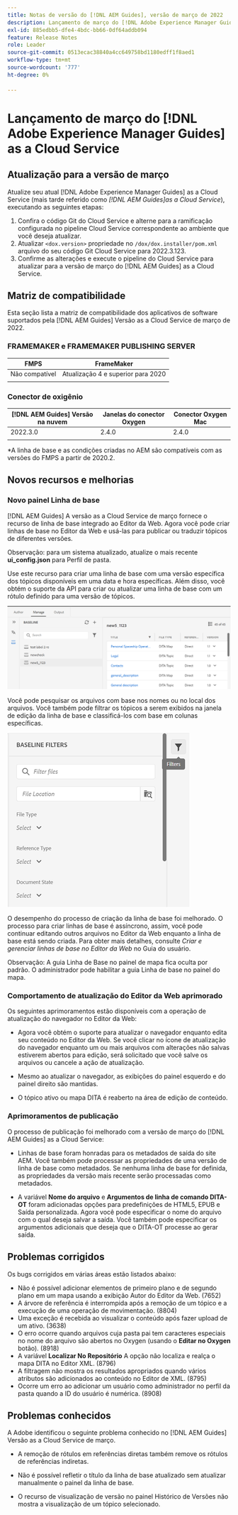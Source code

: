 ```yaml
---
title: Notas de versão do [!DNL AEM Guides], versão de março de 2022
description: Lançamento de março do [!DNL Adobe Experience Manager Guides] as a Cloud Service
exl-id: 885edbb5-dfe4-4bdc-bb66-0df64addb094
feature: Release Notes
role: Leader
source-git-commit: 0513ecac38840a4cc649758bd1180edff1f8aed1
workflow-type: tm+mt
source-wordcount: '777'
ht-degree: 0%

---
```


# Lançamento de março do [!DNL Adobe Experience Manager Guides] as a Cloud Service

## Atualização para a versão de março

Atualize seu atual [!DNL Adobe Experience Manager Guides] as a Cloud Service (mais tarde referido como *[!DNL AEM Guides]as a Cloud Service*), executando as seguintes etapas:
1. Confira o código Git do Cloud Service e alterne para a ramificação configurada no pipeline Cloud Service correspondente ao ambiente que você deseja atualizar.
1. Atualizar `<dox.version>` propriedade no `/dox/dox.installer/pom.xml` arquivo do seu código Git Cloud Service para 2022.3.123.
1. Confirme as alterações e execute o pipeline do Cloud Service para atualizar para a versão de março do [!DNL AEM Guides] as a Cloud Service.

## Matriz de compatibilidade

Esta seção lista a matriz de compatibilidade dos aplicativos de software suportados pela [!DNL AEM Guides] Versão as a Cloud Service de março de 2022.

### FRAMEMAKER e FRAMEMAKER PUBLISHING SERVER

| FMPS | FrameMaker |
| --- | --- |
| Não compatível | Atualização 4 e superior para 2020 |
| | |


### Conector de oxigênio

| [!DNL AEM Guides] Versão na nuvem | Janelas do conector Oxygen | Conector Oxygen Mac |
| --- | --- | --- |
| 2022.3.0 | 2.4.0 | 2.4.0 |
|  |  |  |

*A linha de base e as condições criadas no AEM são compatíveis com as versões do FMPS a partir de 2020.2.

## Novos recursos e melhorias

### Novo painel Linha de base

[!DNL AEM Guides] A versão as a Cloud Service de março fornece o recurso de linha de base integrado ao Editor da Web. Agora você pode criar linhas de base no Editor da Web e usá-las para publicar ou traduzir tópicos de diferentes versões.

Observação: para um sistema atualizado, atualize o mais recente **ui_config.json** para Perfil de pasta.

Use este recurso para criar uma linha de base com uma versão específica dos tópicos disponíveis em uma data e hora específicas. Além disso, você obtém o suporte da API para criar ou atualizar uma linha de base com um rótulo definido para uma versão de tópicos.

![guia gerenciar linha de base](assets/baseline-manage.png)

Você pode pesquisar os arquivos com base nos nomes ou no local dos arquivos. Você também pode filtrar os tópicos a serem exibidos na janela de edição da linha de base e classificá-los com base em colunas específicas.

![guia gerenciar linha de base](assets/baseline-filter.png)

O desempenho do processo de criação da linha de base foi melhorado. O processo para criar linhas de base é assíncrono, assim, você pode continuar editando outros arquivos no Editor da Web enquanto a linha de base está sendo criada. Para obter mais detalhes, consulte *Criar e gerenciar linhas de base no Editor da Web* no Guia do usuário.

Observação: A guia Linha de Base no painel de mapa fica oculta por padrão. O administrador pode habilitar a guia Linha de base no painel do mapa.

### Comportamento de atualização do Editor da Web aprimorado

Os seguintes aprimoramentos estão disponíveis com a operação de atualização do navegador no Editor da Web:

* Agora você obtém o suporte para atualizar o navegador enquanto edita seu conteúdo no Editor da Web. Se você clicar no ícone de atualização do navegador enquanto um ou mais arquivos com alterações não salvas estiverem abertos para edição, será solicitado que você salve os arquivos ou cancele a ação de atualização.

* Mesmo ao atualizar o navegador, as exibições do painel esquerdo e do painel direito são mantidas.

* O tópico ativo ou mapa DITA é reaberto na área de edição de conteúdo.

### Aprimoramentos de publicação

O processo de publicação foi melhorado com a versão de março do [!DNL AEM Guides] as a Cloud Service:

* Linhas de base foram honradas para os metadados de saída do site AEM. Você também pode processar as propriedades de uma versão de linha de base como metadados. Se nenhuma linha de base for definida, as propriedades da versão mais recente serão processadas como metadados.

* A variável **Nome do arquivo** e **Argumentos de linha de comando DITA-OT** foram adicionadas opções para predefinições de HTML5, EPUB e Saída personalizada. Agora você pode especificar o nome do arquivo com o qual deseja salvar a saída. Você também pode especificar os argumentos adicionais que deseja que o DITA-OT processe ao gerar saída.

## Problemas corrigidos

Os bugs corrigidos em várias áreas estão listados abaixo:

* Não é possível adicionar elementos de primeiro plano e de segundo plano em um mapa usando a exibição Autor do Editor da Web. (7652)
* A árvore de referência é interrompida após a remoção de um tópico e a execução de uma operação de movimentação. (8804)
* Uma exceção é recebida ao visualizar o conteúdo após fazer upload de um ativo. (3638)
* O erro ocorre quando arquivos cuja pasta pai tem caracteres especiais no nome do arquivo são abertos no Oxygen (usando o **Editar no Oxygen** botão). (8918)
* A variável **Localizar No Repositório** A opção não localiza e realça o mapa DITA no Editor XML. (8796)
* A filtragem não mostra os resultados apropriados quando vários atributos são adicionados ao conteúdo no Editor de XML. (8795)
* Ocorre um erro ao adicionar um usuário como administrador no perfil da pasta quando a ID do usuário é numérica. (8908)

## Problemas conhecidos

A Adobe identificou o seguinte problema conhecido no [!DNL AEM Guides] Versão as a Cloud Service de março.

* A remoção de rótulos em referências diretas também remove os rótulos de referências indiretas.

* Não é possível refletir o título da linha de base atualizado sem atualizar manualmente o painel da linha de base.

* O recurso de visualização de versão no painel Histórico de Versões não mostra a visualização de um tópico selecionado.
